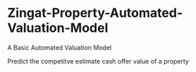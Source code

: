 # Zingat-Property-Automated-Valuation-Model
A Basic Automated Valuation Model

Predict the competitve estimate cash offer value of a property

